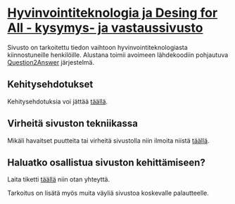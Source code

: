 # [Hyvinvointiteknologia ja Desing for All - kysymys- ja vastaussivusto](http://hyte.fi)

Sivusto on tarkoitettu tiedon vaihtoon hyvinvointiteknologiasta kiinnostuneille henkilöille.
Alustana toimii avoimeen lähdekoodiin pohjautuva [Question2Answer](http://www.question2answer.org/) järjestelmä.

## Kehitysehdotukset
Kehitysehdotuksia voi jättää [täällä](https://github.com/hytefi/hyte.fi/issues).

## Virheitä sivuston tekniikassa
Mikäli havaitset puutteita tai virheitä sivustolla niin ilmoita niistä [täällä](https://github.com/hytefi/hyte.fi/issues).

## Haluatko osallistua sivuston kehittämiseen?
Laita tiketti [täällä](https://github.com/hytefi/hyte.fi/issues) niin otan yhteyttä.

Tarkoitus on lisätä myös muita väyliä sivustoa koskevalle palautteelle.
